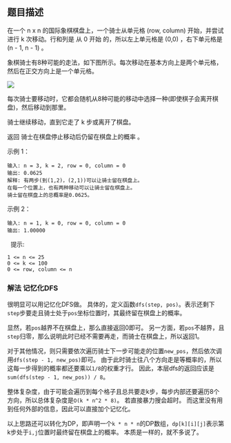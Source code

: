 ## 题目描述
在一个 n x n 的国际象棋棋盘上，一个骑士从单元格 (row, column) 开始，并尝试进行 k 次移动。行和列是 从 0 开始 的，所以左上单元格是 (0,0) ，右下单元格是 (n - 1, n - 1) 。

象棋骑士有8种可能的走法，如下图所示。每次移动在基本方向上是两个单元格，然后在正交方向上是一个单元格。

![](https://assets.leetcode-cn.com/aliyun-lc-upload/uploads/2018/10/12/knight.png)

每次骑士要移动时，它都会随机从8种可能的移动中选择一种(即使棋子会离开棋盘)，然后移动到那里。

骑士继续移动，直到它走了 k 步或离开了棋盘。

返回 骑士在棋盘停止移动后仍留在棋盘上的概率 。

示例 1：
```
输入: n = 3, k = 2, row = 0, column = 0
输出: 0.0625
解释: 有两步(到(1,2)，(2,1))可以让骑士留在棋盘上。
在每一个位置上，也有两种移动可以让骑士留在棋盘上。
骑士留在棋盘上的总概率是0.0625。
```
示例 2：
```
输入: n = 1, k = 0, row = 0, column = 0
输出: 1.00000
```
 
提示:
```
1 <= n <= 25
0 <= k <= 100
0 <= row, column <= n
```

### 解法 记忆化DFS
很明显可以用记忆化DFS做。
具体的，定义函数`dfs(step, pos)`。表示还剩下`step`步要走且骑士处于`pos`坐标位置时，其最终留在棋盘上的概率。

显然，若`pos`越界不在棋盘上，那么直接返回0即可。
另一方面，若`pos`不越界，且`step`归零，那么说明此时已经不需要再走，而骑士在棋盘上，所以返回1。

对于其他情况，则只需要依次遍历骑士下一步可能走的位置`new_pos`，然后依次调用`dfs(step - 1, new_pos)`即可。
由于此时骑士往八个方向走是等概率的，所以这每一步得到的概率都还要乘以`1/8`的权重才行。
因此，本层dfs的返回应该是`sum(dfs(step - 1, new_pos)) / 8`。

整体复杂度，由于可能会遍历到每个格子且总共要走k步，每步内部还要遍历8个方向，所以总体复杂度是`O(k * n^2 * 8)`。
若直接暴力搜会超时。
而这里没有用到任何外部的信息，因此可以直接加个记忆化。

以上思路还可以转化为DP，即声明一个`k * n * n`的DP数组，`dp[k][i][j]`表示第k步处于`i,j`位置时最终留在棋盘上的概率。
本质是一样的，就不多说了。